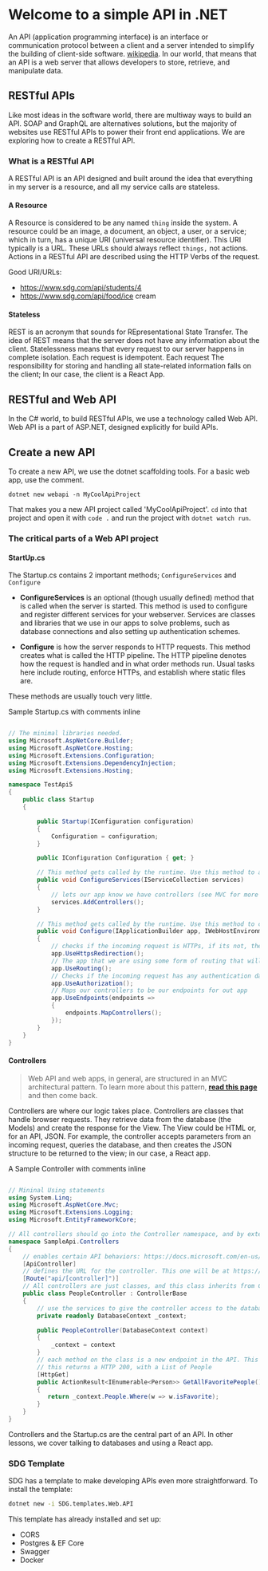 # Welcome to a simple API in .NET

An API (application programming interface) is an interface or communication protocol between a client and a server intended to simplify the building of client-side software. [wikipedia](https://en.wikipedia.org/wiki/Application_programming_interface). In our world, that means that an API is a web server that allows developers to store, retrieve, and manipulate data.

## RESTful APIs

Like most ideas in the software world, there are multiway ways to build an API. SOAP and GraphQL are alternatives solutions, but the majority of websites use RESTful APIs to power their front end applications. We are exploring how to create a RESTful API.

### What is a RESTful API

A RESTful API is an API designed and built around the idea that everything in my server is a resource, and all my service calls are stateless.

#### A Resource

A Resource is considered to be any named `thing` inside the system. A resource could be an image, a document, an object, a user, or a service; which in turn, has a unique URI (universal resource identifier). This URI typically is a URL. These URLs should always reflect `things,` not actions. Actions in a RESTful API are described using the HTTP Verbs of the request.

Good URI/URLs:

- https://www.sdg.com/api/students/4
- https://www.sdg.com/api/food/ice cream

#### Stateless

REST is an acronym that sounds for REpresentational State Transfer. The idea of REST means that the server does not have any information about the client. Statelessness means that every request to our server happens in complete isolation. Each request is idempotent. Each request The responsibility for storing and handling all state-related information falls on the client; In our case, the client is a React App.

## RESTful and Web API

In the C# world, to build RESTful APIs, we use a technology called Web API. Web API is a part of ASP.NET, designed explicitly for build APIs.

## Create a new API

To create a new API, we use the dotnet scaffolding tools. For a basic web app, use the comment.

```
dotnet new webapi -n MyCoolApiProject
```

That makes you a new API project called 'MyCoolApiProject'. `cd` into that project and open it with `code .` and run the project with `dotnet watch run`.

### The critical parts of a Web API project

#### StartUp.cs

The Startup.cs contains 2 important methods; `ConfigureServices` and `Configure`

- **ConfigureServices** is an optional (though usually defined) method that is called when the server is started. This method is used to configure and register different services for your webserver. Services are classes and libraries that we use in our apps to solve problems, such as database connections and also setting up authentication schemes.

- **Configure** is how the server responds to HTTP requests. This method creates what is called the HTTP pipeline. The HTTP pipeline denotes how the request is handled and in what order methods run. Usual tasks here include routing, enforce HTTPs, and establish where static files are.

These methods are usually touch very little.

Sample Startup.cs with comments inline

```C#

// The minimal libraries needed.
using Microsoft.AspNetCore.Builder;
using Microsoft.AspNetCore.Hosting;
using Microsoft.Extensions.Configuration;
using Microsoft.Extensions.DependencyInjection;
using Microsoft.Extensions.Hosting;

namespace TestApi5
{
    public class Startup
    {

        public Startup(IConfiguration configuration)
        {
            Configuration = configuration;
        }

        public IConfiguration Configuration { get; }

        // This method gets called by the runtime. Use this method to add services to the container.
        public void ConfigureServices(IServiceCollection services)
        {
            // lets our app know we have controllers (see MVC for more about controllers)
            services.AddControllers();
        }

        // This method gets called by the runtime. Use this method to configure the HTTP request pipeline.
        public void Configure(IApplicationBuilder app, IWebHostEnvironment env)
        {
            // checks if the incoming request is HTTPs, if its not, then it will redirect to HTTP
            app.UseHttpsRedirection();
            // The app that we are using some form of routing that will follow.
            app.UseRouting();
            // Checks if the incoming request has any authentication data (tokens, cookies, etc). If it does, then use it.
            app.UseAuthorization();
            // Maps our controllers to be our endpoints for out app
            app.UseEndpoints(endpoints =>
            {
                endpoints.MapControllers();
            });
        }
    }
}

```

#### Controllers

> Web API and web apps, in general, are structured in an MVC architectural pattern. To learn more about this pattern, [**read this page**](https://docs.microsoft.com/en-us/aspnet/core/mvc/overview?view=aspnetcore-3.0) and then come back.

Controllers are where our logic takes place. Controllers are classes that handle browser requests. They retrieve data from the database (the Models) and create the response for the View. The View could be HTML or, for an API, JSON. For example, the controller accepts parameters from an incoming request, queries the database, and then creates the JSON structure to be returned to the view; in our case, a React app.

A Sample Controller with comments inline

```C#

// Mininal Using statements
using System.Linq;
using Microsoft.AspNetCore.Mvc;
using Microsoft.Extensions.Logging;
using Microsoft.EntityFrameworkCore;

// All controllers should go into the Controller namespace, and by extension, be in the controller folder
namespace SampleApi.Controllers
{
    // enables certain API behaviors: https://docs.microsoft.com/en-us/aspnet/core/web-api/?view=aspnetcore-3.0#apicontroller-attribute
    [ApiController]
    // defines the URL for the controller. This one will be at https://domain.com/api/people
    [Route("api/[controller]")]
    // All controllers are just classes, and this class inherits from ControllerBase. ControllerBase gives basic support for handling web requests with Razor; read more : https://docs.microsoft.com/en-us/aspnet/core/web-api/?view=aspnetcore-3.0#controllerbase-class
    public class PeopleController : ControllerBase
    {
        // use the services to give the controller access to the database
        private readonly DatabaseContext _context;

        public PeopleController(DatabaseContext context)
        {
            _context = context
        }
        // each method on the class is a new endpoint in the API. This is a GET method and located at GET /api/People
        // this returns a HTTP 200, with a List of People
        [HttpGet]
        public ActionResult<IEnumerable<Person>> GetAllFavoritePeople()
        {
           return _context.People.Where(w => w.isFavorite);
        }
    }
}
```

Controllers and the Startup.cs are the central part of an API. In other lessons, we cover talking to databases and using a React app.

### SDG Template

SDG has a template to make developing APIs even more straightforward. To install the template:

```bash
dotnet new -i SDG.templates.Web.API
```

This template has already installed and set up:

- CORS
- Postgres & EF Core
- Swagger
- Docker
